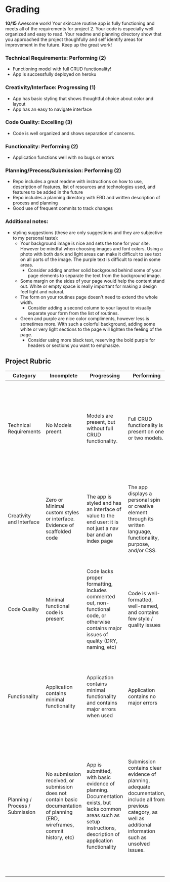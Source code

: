 # Grading

**10/15**
Awesome work! Your skincare routine app is fully functioning and meets all of the requirements for project 2. Your code is especially well organized and easy to read. Your readme and planning directory show that you approached the project thoughfully and self identify areas for improvement in the future. Keep up the great work!

### Technical Requirements: Performing (2)

* Functioning model with full CRUD functionality!
* App is successfully deployed on heroku

### Creativity/Interface: Progressing (1)

* App has basic styling that shows thoughtful choice about color and layout
* App has an easy to navigate interface

### Code Quality: Excelling (3)

* Code is well organized and shows separation of concerns.

### Functionality: Performing (2)

* Application functions well with no bugs or errors

### Planning/Precess/Submission: Performing (2)

* Repo includes a great readme with instructions on how to use, description of features, list of resources and technologies used, and features to be added in the future
* Repo includes a planning directory with ERD and written description of process and planning
* Good use of frequent commits to track changes

### Additional notes:

* styling suggestions (these are only suggestions and they are subjective to my personal taste):
  * Your background image is nice and sets the tone for your site. However be mindful when choosing images and font colors. Using a photo with both dark and light areas can make it difficult to see text on all parts of the image. The purple text is difficult to read in some areas.
    * Consider adding another solid background behind some of your page elements to separate the text from the background image.
  * Some margin on the sides of your page would help the content stand out. White or empty space is really important for making a design feel light and natural.
  * The form on your routines page doesn't need to extend the whole width.
    * Consider adding a second column to your layout to visually separate your form from the list of routines.
  * Green and purple are nice color compliments, however less is sometimes more. With such a colorful background, adding some white or very light sections to the page will lighten the feeling of the page.
    * Consider using more black text, reserving the bold purple for headers or sections you want to emphasize.

## Project Rubric

| Category                        | Incomplete                               | Progressing                              | Performing                               | Excelling                                |
| ------------------------------- | ---------------------------------------- | ---------------------------------------- | ---------------------------------------- | ---------------------------------------- |
| Technical Requirements          | No Models preent. | Models are present, but without full CRUD functionality. | Full CRUD functionality is present on one or two models. | Includes many well-structured models, and advanced functionality such as authorization, 3rd-party API integration, or other technology not covered in class |
| Creativity and Interface        | Zero or Minimal custom styles or interface. Evidence of scaffolded code | The app is styled and has an interface of value to the end user: it is not just a nav bar and an index page | The app displays a personal spin or creative element through its written language, functionality, purpose, and/or CSS.| The app is fully responsive, incorporates CSS technologies like Grid & Flexbox. App incorporates modern UI themes, and/or adds unique flair. |
| Code Quality                    | Minimal functional code is present       | Code lacks proper formatting, includes commented out, non-functional code, or otherwise contains major issues of quality (DRY, naming, etc) | Code is well-formatted, well-named, and contains few style / quality issues | No major code quality issues, makes use of JS best practices appropriately, and follows techniques such as separation of concerns, abstraction, and encapsulation |
| Functionality    | Application contains minimal functionality | Application contains minimal functionality and contains major errors when used | Application contains no major errors | App has advanced functionality that works with minimal errors, and may make use of advanced tools such as APIs, plugins, etc.  |
| Planning / Process / Submission | No submission received, or submission does not contain basic documentation of planning (ERD, wireframes, commit history, etc) | App is submitted, with basic evidence of planning. Documentation exists, but lacks common areas such as setup instructions, description of application functionality | Submission contains clear evidence of planning, adequate documentation, include all from previous category, as well as additional information such as unsolved issues. | Submission includes everything in previous category, as well as evidence of  planning tools, such as Trello, and, incorporates workflows such as feature branching, code review, github issue / user story tracking, and justification of technical decisions. |
